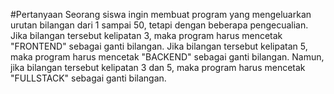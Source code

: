 #Pertanyaan
Seorang siswa ingin membuat program yang mengeluarkan urutan bilangan dari 1 sampai 50, tetapi dengan beberapa pengecualian. Jika bilangan tersebut kelipatan 3,
maka program harus mencetak "FRONTEND" sebagai ganti bilangan. Jika bilangan tersebut kelipatan 5, maka program harus mencetak "BACKEND" sebagai ganti bilangan.
Namun, jika bilangan tersebut kelipatan 3 dan 5, maka program harus mencetak "FULLSTACK" sebagai ganti bilangan.
